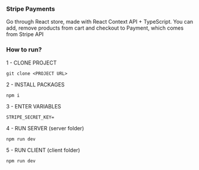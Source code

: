 ### Stripe Payments

Go through React store, made with React Context API + TypeScript. You can add, remove products from cart and checkout to Payment, which comes from Stripe API


### How to run?

1 - CLONE PROJECT

```
git clone <PROJECT URL>
```

2 - INSTALL PACKAGES

```
npm i
```

3 - ENTER VARIABLES

```
STRIPE_SECRET_KEY=
```

4 - RUN SERVER (server folder)

```
npm run dev
```

5 - RUN CLIENT (client folder)

```
npm run dev
```
